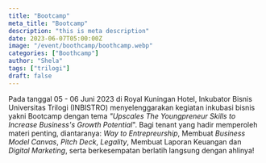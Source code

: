 ```yaml
---
title: "Bootcamp"
meta_title: "Bootcamp"
description: "this is meta description"
date: 2023-06-07T05:00:00Z
image: "/event/boothcamp/boothcamp.webp"
categories: ["Boothcamp"]
author: "Shela"
tags: ["trilogi"]
draft: false
---
```


Pada tanggal 05 - 06 Juni 2023 di Royal Kuningan Hotel, Inkubator Bisnis Universitas Trilogi (INBISTRO) menyelenggarakan kegiatan inkubasi bisnis yakni Bootcamp dengan tema _"Upscales The Youngpreneur Skills to Increase Business's Growth Potential_". Bagi tenant yang hadir memperoleh materi penting, diantaranya: _Way to Entrepreurship_, Membuat _Business Model Canvas_, _Pitch Deck_, _Legality_, Membuat Laporan Keuangan dan _Digital Marketing_, serta berkesempatan berlatih langsung dengan ahlinya!